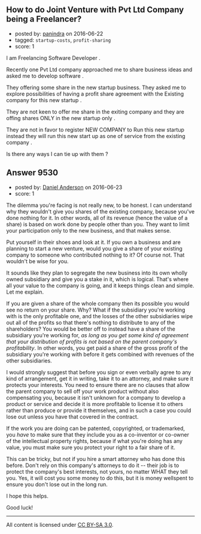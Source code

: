## How to do Joint Venture with Pvt Ltd Company being a Freelancer?

- posted by: [panindra](https://stackexchange.com/users/433170/panindra) on 2016-06-22
- tagged: `startup-costs`, `profit-sharing`
- score: 1

I am Freelancing  Software Developer .

Recently one Pvt Ltd company approached me to share business ideas and asked me to develop software .

They offering some share in the new startup business.  They asked me to explore possibilities of having a profit share agreement with the Existing company for this new startup . 

They are not keen to offer me share in the exiting company and they are offing  shares ONLY  in the new startup only .

They are not in favor to register NEW COMPANY to Run this new startup instead they will run this new start up as one of service from the existing company .

Is there any ways I can tie up with them ?

    


## Answer 9530

- posted by: [Daniel Anderson](https://stackexchange.com/users/8398759/daniel-anderson) on 2016-06-23
- score: 1

The dilemma you're facing is not really new, to be honest.  I can understand why they wouldn't give you shares of the existing company, because you've done nothing for it.  In other words, all of its revenue (hence the value of a share) is based on work done by people other than you.  They want to limit your participation only to the new business, and that makes sense.

Put yourself in their shoes and look at it.  If you own a business and are planning to start a new venture, would you give a share of your existing company to someone who contributed nothing to it?  Of course not.  That wouldn't be wise for you.

It sounds like they plan to segregate the new business into its own wholly owned subsidiary and give you a stake in it, which is logical.  That's where all your value to the company is going, and it keeps things clean and simple.  Let me explain.

If you are given a share of the whole company then its possible you would see no return on your share.  Why?  What if the subsidiary you're working with is the only profitable one, and the losses of the other subsidiaries wipe out all of the profits so that there's nothing to distribute to any of the shareholders?  You would be better off to instead have a share of the subsidiary you're working for, *as long as you get some kind of agreement that your distribution of profits is not based on the parent company's profitability*.  In other words, you get paid a share of the gross profit of the subsidiary you're working with before it gets combined with revenues of the other subsidiaries.

I would strongly suggest that before you sign or even verbally agree to any kind of arrangement, get it in writing, take it to an attorney, and make sure it protects your interests.  You need to ensure there are no clauses that allow the parent company to sell off your work product without also compensating you, because it isn't unknown for a company to develop a product or service and decide it is more profitable to license it to others rather than produce or provide it themselves, and in such a case you could lose out unless you have that covered in the contract.

If the work you are doing can be patented, copyrighted, or trademarked, you *have* to make sure that they include you as a co-inventor or co-owner of the intellectual property rights, because if what you're doing has any value, you must make sure you protect your right to a fair share of it.

This can be tricky, but not if you hire a smart attorney who has done this before.  Don't rely on this company's attorneys to do it -- their job is to protect the company's best interests, not yours, no matter WHAT they tell you.  Yes, it will cost you some money to do this, but it is money wellspent to ensure you don't lose out in the long run.

I hope this helps.

Good luck!



---

All content is licensed under [CC BY-SA 3.0](https://creativecommons.org/licenses/by-sa/3.0/).
